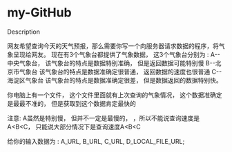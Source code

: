 my-GitHub
=========
Description

网友希望查询今天的天气预报，那么需要你写一个向服务器请求数据的程序，将气象呈现给网友。
现在有3个气象台都提供了气象数据， 这3个气象台分别为 :
A--中央气象台， 该气象台的特点是数据特别准确， 但是返回数据可能特别慢
B--北京市气象台 该气象台的特点是数据准确定很普通， 返回数据的速度也很普通
C--海淀区气象台 该气象台的特点是数据准确定很差， 但是数据返回的数据特别快。

你电脑上有一个文件， 这个文件里面就有上次查询的气象情况， 这个数据准确定是最最不准的， 但是获取到这个数据肯定最快的

注意: A虽然是特别慢， 但并不一定是最慢的， ，所以不能说查询速度是A<B<C， 只能说大部分情况下是查询速度A<B<C

给你的输入数据为 : A_URL, B_URL, C_URL, D_LOCAL_FILE_URL;
